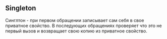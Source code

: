 ## Singleton

Синглтон - при первом обращении записывает сам себя в свое приватное свойство. В последующих обращениях проверяет что это не первый вызов и возвращает свою копию из приватное свойство.